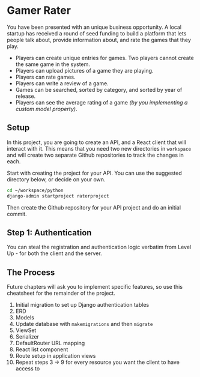 # Gamer Rater

You have been presented with an unique business opportunity. A local startup has received a round of seed funding to build a platform that lets people talk about, provide information about, and rate the games that they play.

* Players can create unique entries for games. Two players cannot create the same game in the system.
* Players can upload pictures of a game they are playing.
* Players can rate games.
* Players can write a review of a game.
* Games can be searched, sorted by category, and sorted by year of release.
* Players can see the average rating of a game _(by you implementing a custom model property)_.

## Setup

In this project, you are going to create an API, and a React client that will interact with it. This means that you need two new directories in `workspace` and will create two separate Github repositories to track the changes in each.

Start with creating the project for your API. You can use the suggested directory below, or decide on your own.

```sh
cd ~/workspace/python
django-admin startproject raterproject
```

Then create the Github repository for your API project and do an initial commit.

## Step 1: Authentication

You can steal the registration and authentication logic verbatim from Level Up - for both the client and the server.

## The Process

Future chapters will ask you to implement specific features, so use this cheatsheet for the remainder of the project.

1. Initial migration to set up Django authentication tables
1. ERD
1. Models
1. Update database with `makemigrations` and then `migrate`
1. ViewSet
1. Serializer
1. DefaultRouter URL mapping
1. React list component
1. Route setup in application views
1. Repeat steps 3 -> 9 for every resource you want the client to have access to

